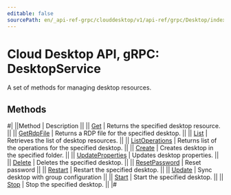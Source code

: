 ```yaml
---
editable: false
sourcePath: en/_api-ref-grpc/clouddesktop/v1/api-ref/grpc/Desktop/index.md
---
```


# Cloud Desktop API, gRPC: DesktopService

A set of methods for managing desktop resources.

## Methods

#|
||Method | Description ||
|| [Get](get.md) | Returns the specified desktop resource. ||
|| [GetRdpFile](getRdpFile.md) | Returns a RDP file for the specified desktop. ||
|| [List](list.md) | Retrieves the list of desktop resources. ||
|| [ListOperations](listOperations.md) | Returns list of the operations for the specified desktop. ||
|| [Create](create.md) | Creates desktop in the specified folder. ||
|| [UpdateProperties](updateProperties.md) | Updates desktop properties. ||
|| [Delete](delete.md) | Deletes the specified desktop. ||
|| [ResetPassword](resetPassword.md) | Reset password ||
|| [Restart](restart.md) | Restart the specified desktop. ||
|| [Update](update.md) | Sync desktop with group configuration ||
|| [Start](start.md) | Start the specified desktop. ||
|| [Stop](stop.md) | Stop the specified desktop. ||
|#